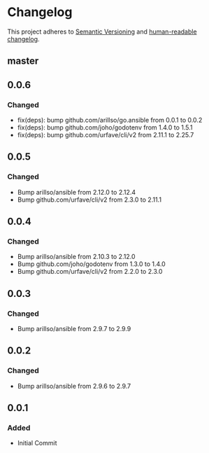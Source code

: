 # Changelog

This project adheres to [Semantic Versioning](https://semver.org/spec/v2.0.0.html)
and [human-readable changelog](https://keepachangelog.com/en/1.0.0/).

## master

## 0.0.6

### Changed

- fix(deps): bump github.com/arillso/go.ansible from 0.0.1 to 0.0.2
- fix(deps): bump github.com/joho/godotenv from 1.4.0 to 1.5.1
- fix(deps): bump github.com/urfave/cli/v2 from 2.11.1 to 2.25.7

## 0.0.5

### Changed

- Bump arillso/ansible from 2.12.0 to 2.12.4
- Bump github.com/urfave/cli/v2 from 2.3.0 to 2.11.1

## 0.0.4

### Changed

- Bump arillso/ansible from 2.10.3 to 2.12.0
- Bump github.com/joho/godotenv from 1.3.0 to 1.4.0
- Bump github.com/urfave/cli/v2 from 2.2.0 to 2.3.0

## 0.0.3

### Changed

- Bump arillso/ansible from 2.9.7 to 2.9.9

## 0.0.2

### Changed

- Bump arillso/ansible from 2.9.6 to 2.9.7

## 0.0.1

### Added

- Initial Commit

